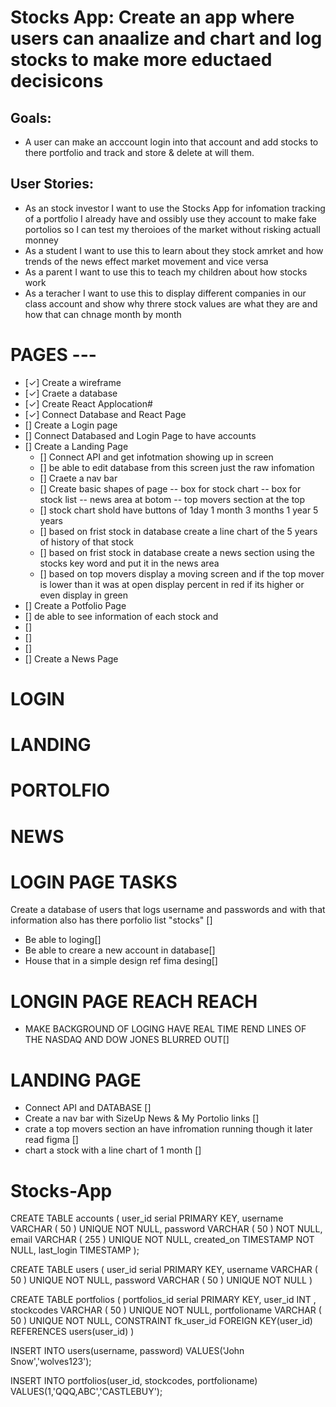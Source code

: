 # Stocks App: Create an app where users can anaalize and chart and log stocks to make more eductaed decisicons

## Goals: 
* A user can make an acccount login into that account and add stocks to there portfolio and track and store & delete at will them.

## User Stories:
* As an stock investor I want to use the Stocks App for infomation tracking of a portfolio I already have and ossibly use they account to make fake portolios so I can test my theroioes of the market without risking actuall monney 
* As a student I want to use this to learn about they stock amrket and how trends of the news effect market movement and vice versa
* As a parent I want to use this to teach my children about how stocks work  
* As a teracher I want to use this to display different companies in our class account and show why threre stock values are what they are and how that can chnage month by month

# PAGES ---
* [✓] Create a wireframe
* [✓] Craete a database
* [✓] Create  React Applocation# 
* [✓] Connect Database and React Page
* [] Create a Login page
 * [] Connect Databased and Login Page to have accounts
* [] Create a Landing Page
    * [] Connect API and get infotmation showing up in screen
    * [] be able to edit database from this screen just the raw infomation 
    * [] Craete a nav bar 
    * [] Create basic shapes of page -- box for stock chart -- box for stock list -- news area at botom -- top movers section at the top 
    * [] stock chart shold have buttons of 1day 1 month 3 months 1 year 5 years
    * [] based on frist stock in database create a line chart of the 5 years of history of that stock
    * [] based on frist stock in database create a news section using the stocks key word and put it in the news area
    * [] based on top movers display a moving screen and if the top mover is lower than it was at open display percent in red if its higher or even display in green
* [] Create a Potfolio Page
* [] de able to see information of each stock and 
* [] 
* [] 
* [] 
* [] Create a News Page 

# LOGIN
# LANDING
# PORTOLFIO 
# NEWS 

# LOGIN PAGE TASKS

Create a database  of users that logs username and passwords and with that information also has there porfolio list "stocks" []
 * Be able to loging[] 
 * Be able to creare a new account in database[]
 * House that in  a simple design ref fima desing[]

                                
                                
# LONGIN PAGE REACH REACH
 * MAKE BACKGROUND OF LOGING HAVE REAL TIME REND LINES OF THE NASDAQ AND DOW JONES BLURRED OUT[]


# LANDING PAGE
* Connect API and DATABASE []
* Create a nav bar with SizeUp News & My Portolio links []
* crate a top movers section an have infromation running though it later  read figma []
* chart a stock with a line chart of 1 month []
# Stocks-App

CREATE TABLE accounts (
	user_id serial PRIMARY KEY,
	username VARCHAR ( 50 ) UNIQUE NOT NULL,
	password VARCHAR ( 50 ) NOT NULL,
	email VARCHAR ( 255 ) UNIQUE NOT NULL,
	created_on TIMESTAMP NOT NULL,
        last_login TIMESTAMP 
);

CREATE TABLE users (
    user_id serial PRIMARY KEY,
    username VARCHAR ( 50 ) UNIQUE NOT NULL,
    password VARCHAR ( 50 ) UNIQUE NOT NULL
)

CREATE TABLE portfolios (
    portfolios_id serial PRIMARY KEY,
    user_id INT ,
    stockcodes VARCHAR ( 50 ) UNIQUE NOT NULL,
    portfolioname VARCHAR ( 50 ) UNIQUE NOT NULL,
    CONSTRAINT fk_user_id
        FOREIGN KEY(user_id)
        REFERENCES users(user_id)
)

INSERT INTO  users(username, password)
VALUES('John Snow','wolves123');

INSERT INTO  portfolios(user_id, stockcodes, portfolioname)
VALUES(1,'QQQ,ABC','CASTLEBUY');